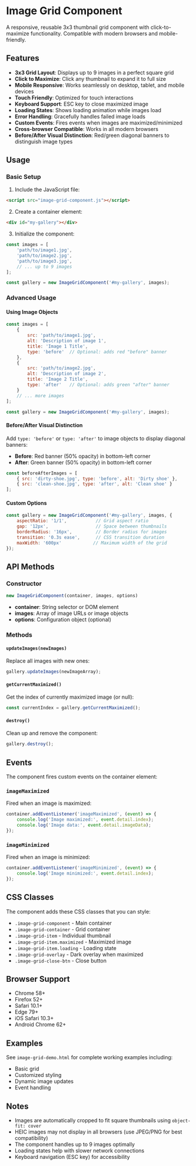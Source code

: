 # Image Grid Component

A responsive, reusable 3x3 thumbnail grid component with click-to-maximize functionality. Compatible with modern browsers and mobile-friendly.

## Features

- **3x3 Grid Layout**: Displays up to 9 images in a perfect square grid
- **Click to Maximize**: Click any thumbnail to expand it to full size
- **Mobile Responsive**: Works seamlessly on desktop, tablet, and mobile devices
- **Touch Friendly**: Optimized for touch interactions
- **Keyboard Support**: ESC key to close maximized image
- **Loading States**: Shows loading animation while images load
- **Error Handling**: Gracefully handles failed image loads
- **Custom Events**: Fires events when images are maximized/minimized
- **Cross-browser Compatible**: Works in all modern browsers
- **Before/After Visual Distinction**: Red/green diagonal banners to distinguish image types

## Usage

### Basic Setup

1. Include the JavaScript file:
```html
<script src="image-grid-component.js"></script>
```

2. Create a container element:
```html
<div id="my-gallery"></div>
```

3. Initialize the component:
```javascript
const images = [
    'path/to/image1.jpg',
    'path/to/image2.jpg',
    'path/to/image3.jpg',
    // ... up to 9 images
];

const gallery = new ImageGridComponent('#my-gallery', images);
```

### Advanced Usage

#### Using Image Objects
```javascript
const images = [
    {
        src: 'path/to/image1.jpg',
        alt: 'Description of image 1',
        title: 'Image 1 Title',
        type: 'before'  // Optional: adds red "before" banner
    },
    {
        src: 'path/to/image2.jpg',
        alt: 'Description of image 2',
        title: 'Image 2 Title',
        type: 'after'   // Optional: adds green "after" banner
    }
    // ... more images
];

const gallery = new ImageGridComponent('#my-gallery', images);
```

#### Before/After Visual Distinction
Add `type: 'before'` or `type: 'after'` to image objects to display diagonal banners:
- **Before**: Red banner (50% opacity) in bottom-left corner
- **After**: Green banner (50% opacity) in bottom-left corner

```javascript
const beforeAfterImages = [
    { src: 'dirty-shoe.jpg', type: 'before', alt: 'Dirty shoe' },
    { src: 'clean-shoe.jpg', type: 'after', alt: 'Clean shoe' }
];
```

#### Custom Options
```javascript
const gallery = new ImageGridComponent('#my-gallery', images, {
    aspectRatio: '1/1',           // Grid aspect ratio
    gap: '12px',                  // Space between thumbnails
    borderRadius: '16px',         // Border radius for images
    transition: '0.3s ease',      // CSS transition duration
    maxWidth: '600px'            // Maximum width of the grid
});
```

## API Methods

### Constructor
```javascript
new ImageGridComponent(container, images, options)
```

- **container**: String selector or DOM element
- **images**: Array of image URLs or image objects
- **options**: Configuration object (optional)

### Methods

#### `updateImages(newImages)`
Replace all images with new ones:
```javascript
gallery.updateImages(newImageArray);
```

#### `getCurrentMaximized()`
Get the index of currently maximized image (or null):
```javascript
const currentIndex = gallery.getCurrentMaximized();
```

#### `destroy()`
Clean up and remove the component:
```javascript
gallery.destroy();
```

## Events

The component fires custom events on the container element:

### `imageMaximized`
Fired when an image is maximized:
```javascript
container.addEventListener('imageMaximized', (event) => {
    console.log('Image maximized:', event.detail.index);
    console.log('Image data:', event.detail.imageData);
});
```

### `imageMinimized`
Fired when an image is minimized:
```javascript
container.addEventListener('imageMinimized', (event) => {
    console.log('Image minimized:', event.detail.index);
});
```

## CSS Classes

The component adds these CSS classes that you can style:

- `.image-grid-component` - Main container
- `.image-grid-container` - Grid container
- `.image-grid-item` - Individual thumbnail
- `.image-grid-item.maximized` - Maximized image
- `.image-grid-item.loading` - Loading state
- `.image-grid-overlay` - Dark overlay when maximized
- `.image-grid-close-btn` - Close button

## Browser Support

- Chrome 58+
- Firefox 52+
- Safari 10.1+
- Edge 79+
- iOS Safari 10.3+
- Android Chrome 62+

## Examples

See `image-grid-demo.html` for complete working examples including:
- Basic grid
- Customized styling
- Dynamic image updates
- Event handling

## Notes

- Images are automatically cropped to fit square thumbnails using `object-fit: cover`
- HEIC images may not display in all browsers (use JPEG/PNG for best compatibility)
- The component handles up to 9 images optimally
- Loading states help with slower network connections
- Keyboard navigation (ESC key) for accessibility